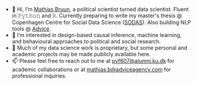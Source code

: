- 👋 Hi, I’m [Mathias Bruun](https://www.linkedin.com/in/mathias-bruun/), a political scientist turned data scientist. Fluent in 𝙿𝚢𝚝𝚑𝚘𝚗 and 𝚁. Currently preparing to write my master's thesis @ Copenhagen Centre for Social Data Science ([SODAS](https://sodas.ku.dk/)). Also building NLP tools @ [Advice](https://adviceagency.com/).
- 👀 I’m interested in design-based causal inference, machine learning, and behavioural approaches to political and social research.
- 💼 Much of my data science work is proprietary, but some personal and academic projects may be made publicly available here.
- 📫 Please feel free to reach out to me at [pvf607@alumni.ku.dk](mailto:pvf607@alumni.ku.dk) for academic collaborations or at [mathias.b@adviceagency.com](mailto:mathias.b@adviceagency.com) for professional inquiries.
